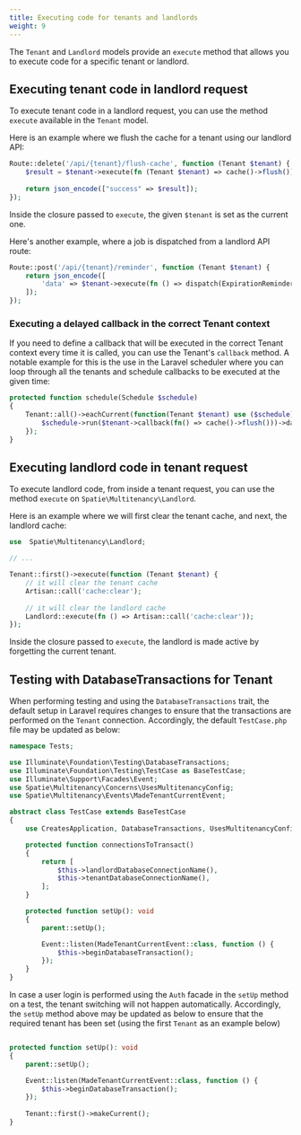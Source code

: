 ```yaml
---
title: Executing code for tenants and landlords
weight: 9
---
```


The `Tenant` and `Landlord` models provide an `execute` method that allows you to execute code for a specific tenant or landlord.

## Executing tenant code in landlord request

To execute tenant code in a landlord request, you can use the method `execute` available in the `Tenant` model.

Here is an example where we flush the cache for a tenant using our landlord API:

```php
Route::delete('/api/{tenant}/flush-cache', function (Tenant $tenant) {
    $result = $tenant->execute(fn (Tenant $tenant) => cache()->flush());
   
    return json_encode(["success" => $result]);
});
```

Inside the closure passed to `execute`, the given `$tenant` is set as the current one.

Here's another example, where a job is dispatched from a landlord API route:

```php
Route::post('/api/{tenant}/reminder', function (Tenant $tenant) {
    return json_encode([ 
        'data' => $tenant->execute(fn () => dispatch(ExpirationReminder())),
    ]);
});
```
### Executing a delayed callback in the correct Tenant context
If you need to define a callback that will be executed in the correct Tenant context every time it is called, you can use the Tenant's `callback` method.
A notable example for this is the use in the Laravel scheduler where you can loop through all the tenants and schedule callbacks to be executed at the given time:

```php
protected function schedule(Schedule $schedule)
{
    Tenant::all()->eachCurrent(function(Tenant $tenant) use ($schedule) {
        $schedule->run($tenant->callback(fn() => cache()->flush()))->daily();
    });
}
```

## Executing landlord code in tenant request

To execute landlord code, from inside a tenant request, you can use the method `execute` on `Spatie\Multitenancy\Landlord`. 

Here is an example where we will first clear the tenant cache, and next, the landlord cache:

```php
use  Spatie\Multitenancy\Landlord;

// ...

Tenant::first()->execute(function (Tenant $tenant) {
    // it will clear the tenant cache
    Artisan::call('cache:clear'); 
   
    // it will clear the landlord cache
    Landlord::execute(fn () => Artisan::call('cache:clear')); 
});
```

Inside the closure passed to `execute`, the landlord is made active by forgetting the current tenant.

## Testing with DatabaseTransactions for Tenant

When performing testing and using the `DatabaseTransactions` trait, the default setup in Laravel requires changes to ensure that the transactions are performed on the `Tenant` connection. Accordingly, the default `TestCase.php` file may be updated as below:

```php
namespace Tests;

use Illuminate\Foundation\Testing\DatabaseTransactions;
use Illuminate\Foundation\Testing\TestCase as BaseTestCase;
use Illuminate\Support\Facades\Event;
use Spatie\Multitenancy\Concerns\UsesMultitenancyConfig;
use Spatie\Multitenancy\Events\MadeTenantCurrentEvent;

abstract class TestCase extends BaseTestCase
{
    use CreatesApplication, DatabaseTransactions, UsesMultitenancyConfig;

    protected function connectionsToTransact()
    {
        return [
            $this->landlordDatabaseConnectionName(),
            $this->tenantDatabaseConnectionName(),
        ];
    }

    protected function setUp(): void
    {
        parent::setUp();

        Event::listen(MadeTenantCurrentEvent::class, function () {
            $this->beginDatabaseTransaction();
        });
    }
}
```

In case a user login is performed using the `Auth` facade in the `setUp` method on a test, the tenant switching will not happen automatically. Accordingly, the `setUp` method above may be updated as below to ensure that the required tenant has been set (using the first `Tenant` as an example below)

```php

protected function setUp(): void
{
    parent::setUp();

    Event::listen(MadeTenantCurrentEvent::class, function () {
        $this->beginDatabaseTransaction();
    });
    
    Tenant::first()->makeCurrent();
}
```
